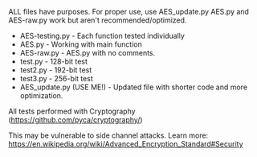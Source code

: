 ALL files have purposes. For proper use, use AES_update.py
AES.py and AES-raw.py work but aren't recommended/optimized.

- AES-testing.py - Each function tested individually
- AES.py - Working with main function
- AES-raw.py - AES.py with no comments.
- test.py - 128-bit test
- test2.py - 192-bit test
- test3.py - 256-bit test
- AES_update.py (USE ME!) - Updated file with shorter code and more optimization.

All tests performed with Cryptography (https://github.com/pyca/cryptography/)

This may be vulnerable to side channel attacks. Learn more: 
https://en.wikipedia.org/wiki/Advanced_Encryption_Standard#Security
